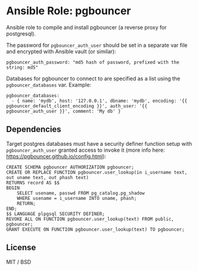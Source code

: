 # Ansible Role: pgbouncer

Ansible role to compile and install pgbouncer (a reverse proxy for postgresql).

The password for `pgbouncer_auth_user` should be set in a separate var file and encrypted with Ansible vault (or similar):

```
pgbouncer_auth_password: "md5 hash of password, prefixed with the string: md5"
```

Databases for pgbouncer to connect to are specified as a list using the `pgbouncer_databases` var. Example:

```
pgbouncer_databases:
  - { name: 'mydb', host: '127.0.0.1', dbname: 'mydb', encoding: '{{ pgbouncer_default_client_encoding }}', auth_user: '{{ pgbouncer_auth_user }}', comment: 'My db' }
```

## Dependencies

Target postgres databases must have a security definer function setup with `pgbouncer_auth_user` granted access to invoke it (more info here: https://pgbouncer.github.io/config.html):

```
CREATE SCHEMA pgbouncer AUTHORIZATION pgbouncer;
CREATE OR REPLACE FUNCTION pgbouncer.user_lookup(in i_username text, out uname text, out phash text)
RETURNS record AS $$
BEGIN
    SELECT usename, passwd FROM pg_catalog.pg_shadow
    WHERE usename = i_username INTO uname, phash;
    RETURN;
END;
$$ LANGUAGE plpgsql SECURITY DEFINER;
REVOKE ALL ON FUNCTION pgbouncer.user_lookup(text) FROM public, pgbouncer;
GRANT EXECUTE ON FUNCTION pgbouncer.user_lookup(text) TO pgbouncer;
```

## License

MIT / BSD
